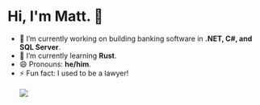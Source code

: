 # Hi, I'm Matt. 👋

- 🔭 I’m currently working on building banking software in **.NET, C#, and SQL Server**.
- 🌱 I’m currently learning **Rust**.
- 😄 Pronouns: **he/him**.
- ⚡ Fun fact: I used to be a lawyer!
\
\
  <a href="https://skillicons.dev">
    <img src="https://skillicons.dev/icons?i=azure,bash,cs,cpp,css,dotnet,git,github,html,js,jest,linux,materialui,mysql,neovim,nodejs,npm,postman,qt,react,redux,rider,rust,ts,ubuntu,visualstudio,vscode&perline=14" />
  </a>
